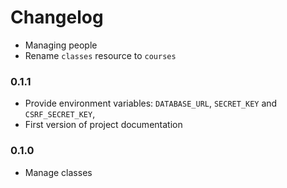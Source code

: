 # Changelog

* Managing people
* Rename `classes` resource to `courses`

### 0.1.1

* Provide environment variables: `DATABASE_URL`, `SECRET_KEY` and
`CSRF_SECRET_KEY`,
* First version of project documentation

### 0.1.0

* Manage classes